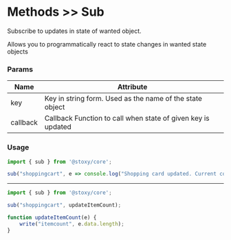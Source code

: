 # Methods >> Sub

Subscribe to updates in state of wanted object.

Allows you to programmatically react to state changes in wanted state objects

### Params

| Name | Attribute                                                |
| ---- | -------------------------------------------------------- |
| key  | Key in string form. Used as the name of the state object |
| callback  | Callback Function to call when state of given key is updated |

### Usage

```js copy
import { sub } from '@stoxy/core';

sub("shoppingcart", e => console.log("Shopping card updated. Current contents: ", e.data));
```
---

```js copy
import { sub } from '@stoxy/core';

sub("shoppingcart", updateItemCount);

function updateItemCount(e) {
    write("itemcount", e.data.length);
}
```

